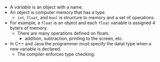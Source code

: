 - A *variable* is an object with a name.
- An *object* is computer memory that has a type.
	- `int`, `float`, and `bool` is structure to memory and a set of operations.
- For example, a `float` is an object and each `float` variable is assigned 4 byters of memory.
	- There are many operations defined on floats.
		- addition, subtraction, printing to the screen, etc.
- In C++ and Java the programmer must specify the datat type when a new variable is declared.
	- The compiler enforces type checking.